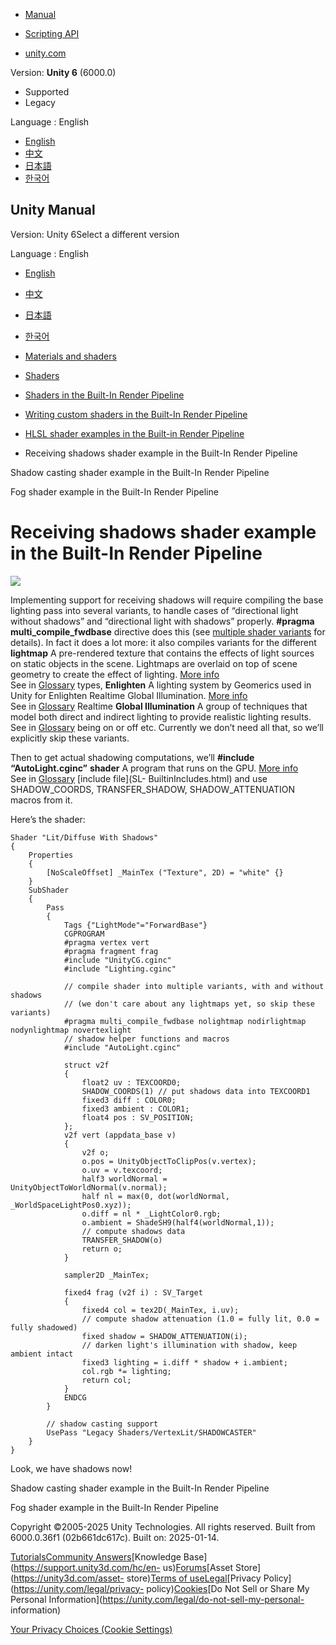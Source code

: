 [](https://docs.unity3d.com)

  * [Manual](../Manual/index.html)
  * [Scripting API](../ScriptReference/index.html)

  * [unity.com](https://unity.com/)

Version: **Unity 6** (6000.0)

  * Supported
  * Legacy

Language : English

  * [English](/Manual/built-in-shader-examples-receive-shadows.html)
  * [中文](/cn/current/Manual/built-in-shader-examples-receive-shadows.html)
  * [日本語](/ja/current/Manual/built-in-shader-examples-receive-shadows.html)
  * [한국어](/kr/current/Manual/built-in-shader-examples-receive-shadows.html)

[](https://docs.unity3d.com)

## Unity Manual

Version: Unity 6Select a different version

Language : English

  * [English](/Manual/built-in-shader-examples-receive-shadows.html)
  * [中文](/cn/current/Manual/built-in-shader-examples-receive-shadows.html)
  * [日本語](/ja/current/Manual/built-in-shader-examples-receive-shadows.html)
  * [한국어](/kr/current/Manual/built-in-shader-examples-receive-shadows.html)

  * [Materials and shaders](materials-and-shaders.html)
  * [Shaders](Shaders.html)
  * [Shaders in the Built-In Render Pipeline](shader-built-in-birp-landing.html)
  * [Writing custom shaders in the Built-In Render Pipeline](writing-shaders-birp.html)
  * [HLSL shader examples in the Built-in Render Pipeline](built-in-shader-examples.html)
  * Receiving shadows shader example in the Built-In Render Pipeline

[](built-in-shader-examples-shadow-casting.html)

Shadow casting shader example in the Built-In Render Pipeline

[](built-in-shader-examples-fog.html)

Fog shader example in the Built-In Render Pipeline

# Receiving shadows shader example in the Built-In Render Pipeline

![](../uploads/SL/ExampleShadowReceiving.png)

Implementing support for receiving shadows will require compiling the base
lighting pass into several variants, to handle cases of “directional light
without shadows” and “directional light with shadows” properly. **#pragma
multi_compile_fwdbase** directive does this (see [multiple shader
variants](SL-MultipleProgramVariants.html) for details). In fact it does a lot
more: it also compiles variants for the different **lightmap** A pre-rendered
texture that contains the effects of light sources on static objects in the
scene. Lightmaps are overlaid on top of scene geometry to create the effect of
lighting. [More info](Lightmapping.html)  
See in [Glossary](Glossary.html#Lightmap) types, **Enlighten** A lighting
system by Geomerics used in Unity for Enlighten Realtime Global Illumination.
[More info](https://www.siliconstudio.co.jp/en/products-service/enlighten/)  
See in [Glossary](Glossary.html#Enlighten) Realtime **Global Illumination** A
group of techniques that model both direct and indirect lighting to provide
realistic lighting results.  
See in [Glossary](Glossary.html#globalillumination) being on or off etc.
Currently we don’t need all that, so we’ll explicitly skip these variants.

Then to get actual shadowing computations, we’ll **#include
“AutoLight.cginc”** **shader** A program that runs on the GPU. [More
info](Shaders.html)  
See in [Glossary](Glossary.html#Shader) [include file](SL-
BuiltinIncludes.html) and use SHADOW_COORDS, TRANSFER_SHADOW,
SHADOW_ATTENUATION macros from it.

Here’s the shader:

    
    
    Shader "Lit/Diffuse With Shadows"
    {
        Properties
        {
            [NoScaleOffset] _MainTex ("Texture", 2D) = "white" {}
        }
        SubShader
        {
            Pass
            {
                Tags {"LightMode"="ForwardBase"}
                CGPROGRAM
                #pragma vertex vert
                #pragma fragment frag
                #include "UnityCG.cginc"
                #include "Lighting.cginc"
    
                // compile shader into multiple variants, with and without shadows
                // (we don't care about any lightmaps yet, so skip these variants)
                #pragma multi_compile_fwdbase nolightmap nodirlightmap nodynlightmap novertexlight
                // shadow helper functions and macros
                #include "AutoLight.cginc"
    
                struct v2f
                {
                    float2 uv : TEXCOORD0;
                    SHADOW_COORDS(1) // put shadows data into TEXCOORD1
                    fixed3 diff : COLOR0;
                    fixed3 ambient : COLOR1;
                    float4 pos : SV_POSITION;
                };
                v2f vert (appdata_base v)
                {
                    v2f o;
                    o.pos = UnityObjectToClipPos(v.vertex);
                    o.uv = v.texcoord;
                    half3 worldNormal = UnityObjectToWorldNormal(v.normal);
                    half nl = max(0, dot(worldNormal, _WorldSpaceLightPos0.xyz));
                    o.diff = nl * _LightColor0.rgb;
                    o.ambient = ShadeSH9(half4(worldNormal,1));
                    // compute shadows data
                    TRANSFER_SHADOW(o)
                    return o;
                }
    
                sampler2D _MainTex;
    
                fixed4 frag (v2f i) : SV_Target
                {
                    fixed4 col = tex2D(_MainTex, i.uv);
                    // compute shadow attenuation (1.0 = fully lit, 0.0 = fully shadowed)
                    fixed shadow = SHADOW_ATTENUATION(i);
                    // darken light's illumination with shadow, keep ambient intact
                    fixed3 lighting = i.diff * shadow + i.ambient;
                    col.rgb *= lighting;
                    return col;
                }
                ENDCG
            }
    
            // shadow casting support
            UsePass "Legacy Shaders/VertexLit/SHADOWCASTER"
        }
    }
    

Look, we have shadows now!

[](built-in-shader-examples-shadow-casting.html)

Shadow casting shader example in the Built-In Render Pipeline

[](built-in-shader-examples-fog.html)

Fog shader example in the Built-In Render Pipeline

Copyright ©2005-2025 Unity Technologies. All rights reserved. Built from
6000.0.36f1 (02b661dc617c). Built on: 2025-01-14.

[Tutorials](https://learn.unity.com/)[Community
Answers](https://answers.unity3d.com)[Knowledge
Base](https://support.unity3d.com/hc/en-
us)[Forums](https://forum.unity3d.com)[Asset Store](https://unity3d.com/asset-
store)[Terms of
use](https://docs.unity3d.com/Manual/TermsOfUse.html)[Legal](https://unity.com/legal)[Privacy
Policy](https://unity.com/legal/privacy-
policy)[Cookies](https://unity.com/legal/cookie-policy)[Do Not Sell or Share
My Personal Information](https://unity.com/legal/do-not-sell-my-personal-
information)

[Your Privacy Choices (Cookie Settings)](javascript:void\(0\);)

